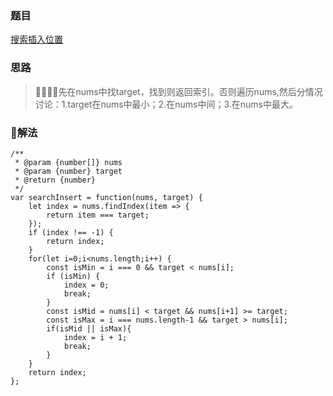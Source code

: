 ### 题目

[搜索插入位置](https://leetcode-cn.com/problems/search-insert-position/)

### 思路

> 先在nums中找target，找到则返回索引。否则遍历nums,然后分情况讨论：1.target在nums中最小；2.在nums中间；3.在nums中最大。

### 解法

```
/**
 * @param {number[]} nums
 * @param {number} target
 * @return {number}
 */
var searchInsert = function(nums, target) {
    let index = nums.findIndex(item => {
        return item === target;
    });
    if (index !== -1) {
        return index;
    }
    for(let i=0;i<nums.length;i++) {
        const isMin = i === 0 && target < nums[i];
        if (isMin) {
            index = 0;
            break;
        }
        const isMid = nums[i] < target && nums[i+1] >= target;
        const isMax = i === nums.length-1 && target > nums[i];
        if(isMid || isMax){
            index = i + 1;
            break;
        }
    }
    return index;
};
```
